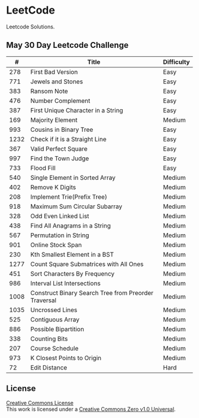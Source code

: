 # LeetCode
Leetcode Solutions.

## May 30 Day Leetcode Challenge
| # | Title | Difficulty |
| --- | --- | --- |
| 278 | First Bad Version | Easy | 
| 771 | Jewels and Stones | Easy |
| 383 |  Ransom Note | Easy |
| 476 | Number Complement | Easy |
| 387 | First Unique Character in a String | Easy |
| 169 | Majority Element | Medium |
| 993 |  Cousins in Binary Tree | Easy | 
| 1232 | Check if it is a Straight Line | Easy |
| 367 | Valid Perfect Square | Easy |
| 997 | Find the Town Judge | Easy |
| 733 | Flood Fill | Easy |
| 540 | Single Element in Sorted Array | Medium |
| 402 | Remove K Digits | Medium |
| 208 | Implement Trie(Prefix Tree) | Medium |
| 918 | Maximum Sum Circular Subarray | Medium |
| 328 | Odd Even Linked List | Medium |
| 438 | Find All Anagrams in a String | Medium |
| 567 | Permutation in String | Medium |
| 901 | Online Stock Span | Medium |
| 230 |Kth Smallest Element in a BST | Medium |
| 1277 | Count Square Submatrices with All Ones | Medium |
| 451 | Sort Characters By Frequency | Medium |
| 986 | Interval List Intersections | Medium |
| 1008 | Construct Binary Search Tree from Preorder Traversal | Medium |
| 1035 | Uncrossed Lines | Medium |
| 525 | Contiguous Array | Medium |
| 886 | Possible Bipartition | Medium |
| 338 | Counting Bits | Medium |
| 207 | Course Schedule | Medium |
| 973 | K Closest Points to Origin | Medium |
| 72 | Edit Distance | Hard |

## License
<a rel="license" href="https://github.com/varnika98/Leetcode/blob/master/LICENSE">Creative Commons License</a><br />This work is licensed under a <a rel="license" href="https://creativecommons.org/publicdomain/zero/1.0//">Creative Commons Zero v1.0 Universal</a>.
